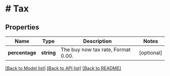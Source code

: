 # # Tax

## Properties

Name | Type | Description | Notes
------------ | ------------- | ------------- | -------------
**percentage** | **string** | The buy now tax rate, Format 0.00. | [optional]

[[Back to Model list]](../../README.md#models) [[Back to API list]](../../README.md#endpoints) [[Back to README]](../../README.md)

